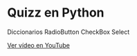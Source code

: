 # Quizz en Python

Diccionarios
RadioButton
CheckBox
Select

[Ver vídeo en YouTube](https://youtu.be/pKyQAmHTjPg)
